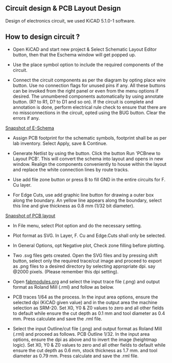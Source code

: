 ## Circuit design & PCB Layout Design
Design of electronics circuit, we used  KiCAD 5.1.0-1 software. 

## How to design circuit ?
- Open KiCAD and start new project &
Select Schematic Layout Editor button, then that the Eschema window will get popped up.

- Use the place symbol option to include the required components of the circuit.

- Connect the circuit components as per the diagram by opting place wire button.
Use no connection flags for unused pins if any. All these buttons can be invoked from the right panel or even from the menu options if desired. The unnumbered components automatically by using annotate button. (R? to R1, D? to D1 and so on).
If the circuit is complete and annotation is done, perform electrical rule check to ensure that there are no missconnections in the circuit, opted using the BUG button. Clear the errors if any.

[Snapshot of E-Schema](/img/eschema.jpg)

- Assign PCB footprint for the schematic symbols, footprint shall be as per lab inventory. Select Apply, save & Continue.

- Generate Netlist by using the button.
Click the button Run 'PCBnew to Layout PCB'. This will convert the schema into layout and opens in new window.
Realign the components conveniently to house within the layout and replace the white connection lines by route tracks.

- Use add file zone button or press B to fill GND in the entire circuits for F. Cu layer.
- For Edge Cuts, use add graphic line button for drawing a outer box along the boundary. An yellow line appears along the boundary, select this line and give thickness as 0.8 mm (1/32 bit diameter).

[Snapshot of PCB layout](/img/pcblayout.jpg) 
- In File menu, select Plot option and do the necessary setting.

- Plot format as SVG. In Layer, F. Cu and Edge.Cuts shall only be selected.

- In General Options, opt Negative plot, Check zone filling before plotting.

- Two .svg files gets created. Open the SVG files and by pressing shift button, select only the required trace/cut image and proceed to export as .png files to a desired directory by selecting appropriate dpi. say @2000 pixels. (Please remember this dpi setting).

- Open [fabmodules.org](http://fabmodules.org/) and select the input trace file (.png) and output format as Roland Mill (.rml) and follow as below.

- PCB traces 1/64 as the process.
In the input area options, ensure the selected dpi (KiCAD given value) and in the output area the machine selection as SRM-20.
Set X0, Y0 & Z0 values to zero and all other fields to default while ensure the cut depth as 0.1 mm and tool diameter as 0.4 mm. Press calculate and save the .rml file.

- Select the input Outline/cut file (.png) and output format as Roland Mill (.rml) and proceed as follows. PCB Outline 1/32. In the input area options, ensure the dpi as above and to invert the image (heightmap logic). Set X0, Y0 & Z0 values to zero and all other fields to default while ensure the cut depth as 0.6 mm, stock thickness as 1.7 mm. and tool diameter as 0.79 mm. Press calculate and save the .rml file.